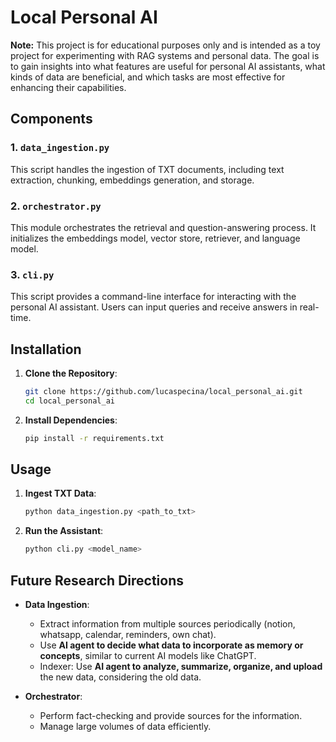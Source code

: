 # Local Personal AI

**Note:** This project is for educational purposes only and is intended as a toy project for experimenting with RAG systems and personal data. The goal is to gain insights into what features are useful for personal AI assistants, what kinds of data are beneficial, and which tasks are most effective for enhancing their capabilities.

## Components

### 1. `data_ingestion.py`

This script handles the ingestion of TXT documents, including text extraction, chunking, embeddings generation, and storage.

### 2. `orchestrator.py`

This module orchestrates the retrieval and question-answering process. It initializes the embeddings model, vector store, retriever, and language model.

### 3. `cli.py`

This script provides a command-line interface for interacting with the personal AI assistant. Users can input queries and receive answers in real-time.

## Installation

1. **Clone the Repository**:
    ```bash
    git clone https://github.com/lucaspecina/local_personal_ai.git
    cd local_personal_ai
    ```

2. **Install Dependencies**:
    ```bash
    pip install -r requirements.txt
    ```

## Usage

1. **Ingest TXT Data**:
    ```bash
    python data_ingestion.py <path_to_txt>
    ```

2. **Run the Assistant**:
    ```bash
    python cli.py <model_name>
    ```

## Future Research Directions

- **Data Ingestion**:
  - Extract information from multiple sources periodically (notion, whatsapp, calendar, reminders, own chat).
  - Use **AI agent to decide what data to incorporate as memory or concepts**, similar to current AI models like ChatGPT.
  - Indexer: Use **AI agent to analyze, summarize, organize, and upload** the new data, considering the old data.

- **Orchestrator**:
  - Perform fact-checking and provide sources for the information.
  - Manage large volumes of data efficiently.